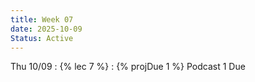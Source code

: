```yaml
---
title: Week 07
date: 2025-10-09
Status: Active
---
```


Thu 10/09
: {% lec 7 %}
: {% projDue 1 %} Podcast 1 Due